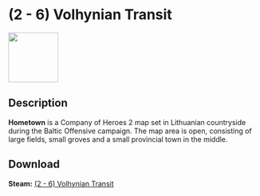# (2 - 6) Volhynian Transit

<img src="https://steamuserimages-a.akamaihd.net/ugc/829073827237731965/B7258D741444C7BC4526FD4BB15F56D811335362/" width="100" height="100">

## Description
**Hometown** is a Company of Heroes 2 map set in Lithuanian countryside during the Baltic Offensive campaign. The map area is open, consisting of large fields, small groves and a small provincial town in the middle.

## Download

 **Steam:** [(2 - 6) Volhynian Transit](https://steamcommunity.com/sharedfiles/filedetails/?id=943145481)
